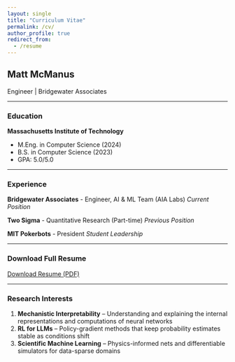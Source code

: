```yaml
---
layout: single
title: "Curriculum Vitae"
permalink: /cv/
author_profile: true
redirect_from:
  - /resume
---
```


## Matt McManus
Engineer | Bridgewater Associates

---

### Education

**Massachusetts Institute of Technology**
- M.Eng. in Computer Science (2024)
- B.S. in Computer Science (2023)
- GPA: 5.0/5.0

---

### Experience

**Bridgewater Associates** - Engineer, AI & ML Team (AIA Labs)
*Current Position*

**Two Sigma** - Quantitative Research (Part-time)
*Previous Position*

**MIT Pokerbots** - President
*Student Leadership*

---

### Download Full Resume

<a href="/files/Matt McManus Resume.pdf" class="btn btn--primary" target="_blank">
  <i class="fas fa-download"></i> Download Resume (PDF)
</a>

---

### Research Interests

1. **Mechanistic Interpretability** – Understanding and explaining the internal representations and computations of neural networks
2. **RL for LLMs** – Policy-gradient methods that keep probability estimates stable as conditions shift
3. **Scientific Machine Learning** – Physics-informed nets and differentiable simulators for data-sparse domains
